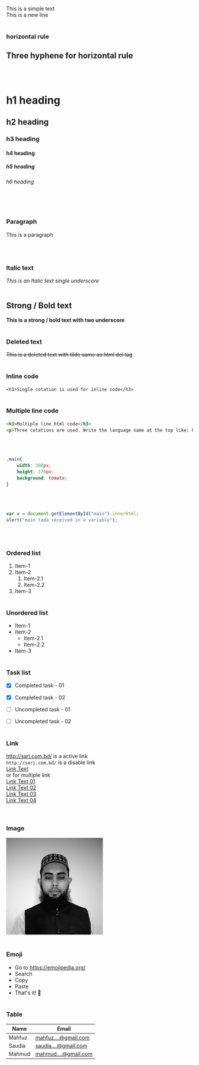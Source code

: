 <!-- markdown comment -->
<!-- Two space for new line -->
This is a simple text  
This is a new line
<br/><br/>

### horizontal rule
Three hyphene for horizontal rule
---
<br/><br/>


# h1 heading
## h2 heading
### h3 heading
#### h4 heading
##### h5 heading
###### h6 heading
<br/><br/>


### Paragraph
<p> This is a paragraph </p>
<br/><br/>


### Italic text
_This is an Italic text single underscore_
<br/><br/>


## Strong / Bold text
__This is a strong / bold text with two underscore__
<br/><br/>

### Deleted text
~~This is a deleted text with tilde same as html del tag~~
<br/><br/>

### Inline code
` <h3>Single cotation is used for inline code</h3> `
<br/><br/>

### Multiple line code
```html
<h3>Multiple line html code</h3>
<p>Three cotations are used. Write the language name at the top like: html</p>
```
<br/><br/>

```css
.main{
    width: 300px;
    height: 170px;
    background: tomato;
}
```
<br/><br/>

```js
var x = document.getElementById("main").innerHtml;
alert("main tada received in a variable");
```
<br/><br/>


### Ordered list
1. Item-1
2. Item-2
    1. Item-2.1
    2. Item-2.2
3. Item-3
<br/><br/>


### Unordered list
- Item-1
- Item-2
  - Item-2.1
  - Item-2.2
- Item-3
<br/><br/>


### Task list
- [x] Completed task - 01
- [x] Completed task - 02
- [ ] Uncompleted task - 01
- [ ] Uncompleted task - 02
<br/><br/>


### Link
http://sari.com.bd/ is a active link  
`http://sari.com.bd/` is a disable link  
[Link Text](http://sari.com.bd/)  
or for multiple link  
[Link Text 01][link_url_01]  
[Link Text 02][link_url_02]  
[Link Text 03][link_url_03]  
[Link Text 04][link_url_04]  
<br/><br/>


### Image
![Image Alt Text Here](me.jpg)
<br/><br/>

### Emoji
- Go to https://emojipedia.org/  
- Search
- Copy
- Paste
- That's it! 😬
<br/><br/>


### Table
|Name|Email|
|---|---|
|Mahfuz|mahfuz....@gmail.com|
|Saudia|saudia....@gmail.com|
|Mahmud|mahmud....@gmail.com|

<!-- All links url are listed below as key value pair. Not for show -->

[link_url_01]: http://sari1.com.bd/
[link_url_02]: http://sari2.com.bd/
[link_url_03]: http://sari3.com.bd/
[link_url_04]: http://sari4.com.bd/
